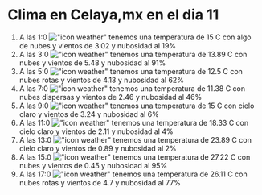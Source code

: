 # Clima en Celaya,mx en el dia 11

1. A las 1:0 !["icon weather"](http://openweathermap.org/img/w/02n.png) tenemos una temperatura de 15 C con algo de nubes y  vientos de 3.02 y nubosidad al 19%
1. A las 3:0 !["icon weather"](http://openweathermap.org/img/w/04n.png) tenemos una temperatura de 13.89 C con nubes y  vientos de 5.48 y nubosidad al 91%
1. A las 5:0 !["icon weather"](http://openweathermap.org/img/w/04n.png) tenemos una temperatura de 12.5 C con nubes rotas y  vientos de 4.13 y nubosidad al 62%
1. A las 7:0 !["icon weather"](http://openweathermap.org/img/w/03n.png) tenemos una temperatura de 11.38 C con nubes dispersas y  vientos de 2.46 y nubosidad al 46%
1. A las 9:0 !["icon weather"](http://openweathermap.org/img/w/01d.png) tenemos una temperatura de 15 C con cielo claro y  vientos de 3.24 y nubosidad al 6%
1. A las 11:0 !["icon weather"](http://openweathermap.org/img/w/01d.png) tenemos una temperatura de 18.33 C con cielo claro y  vientos de 2.11 y nubosidad al 4%
1. A las 13:0 !["icon weather"](http://openweathermap.org/img/w/01d.png) tenemos una temperatura de 23.89 C con cielo claro y  vientos de 0.89 y nubosidad al 2%
1. A las 15:0 !["icon weather"](http://openweathermap.org/img/w/04d.png) tenemos una temperatura de 27.22 C con nubes y  vientos de 0.45 y nubosidad al 95%
1. A las 17:0 !["icon weather"](http://openweathermap.org/img/w/04d.png) tenemos una temperatura de 26.11 C con nubes rotas y  vientos de 4.7 y nubosidad al 77%
